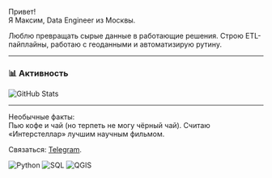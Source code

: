 Привет!  
Я Максим, Data Engineer из Москвы.  

Люблю превращать сырые данные в работающие решения. Строю ETL-пайплайны, работаю с геоданными и автоматизирую рутину.  

---

### 📊 Активность
![GitHub Stats](https://github-readme-stats.vercel.app/api?username=nvmaxim&show_icons=true&hide_title=true&hide_border=true&theme=transparent)

---

Необычные факты:  
Пью кофе и чай (но терпеть не могу чёрный чай).
Считаю «Интерстеллар» лучшим научным фильмом.  

Связаться: [Telegram](https://t.me/nvmaxim).

![Python](https://img.shields.io/badge/Python-3776AB?style=flat&logo=python&logoColor=white)
![SQL](https://img.shields.io/badge/SQL-4479A1?style=flat&logo=postgresql&logoColor=white)
![QGIS](https://img.shields.io/badge/QGIS-589632?style=flat&logo=qgis&logoColor=white)

